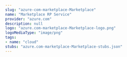 ```yaml
---
slug: "azure-com-marketplace-Marketplace"
name: "Marketplace RP Service"
provider: "azure.com"
description: null
logo: "azure.com-marketplace-Marketplace-logo.png"
logoMediaType: "image/png"
tags:
- name: "cloud"
stubs: "azure.com-marketplace-Marketplace-stubs.json"
---
```

